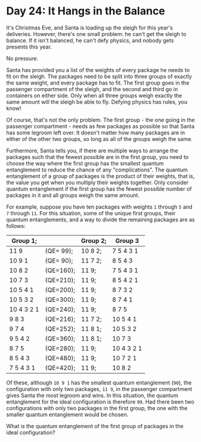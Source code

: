 # Day 24: It Hangs in the Balance

It's Christmas Eve, and Santa is loading up the sleigh for this year's deliveries. However, there's one small problem: he can't get the sleigh to balance. If it isn't balanced, he can't defy physics, and nobody gets presents this year.

No pressure.

Santa has provided you a list of the weights of every package he needs to fit on the sleigh. The packages need to be split into three groups of exactly the same weight, and every package has to fit. The first group goes in the passenger compartment of the sleigh, and the second and third go in containers on either side. Only when all three groups weigh exactly the same amount will the sleigh be able to fly. Defying physics has rules, you know!

Of course, that's not the only problem. The first group - the one going in the passenger compartment - needs as few packages as possible so that Santa has some legroom left over. It doesn't matter how many packages are in either of the other two groups, so long as all of the groups weigh the same.

Furthermore, Santa tells you, if there are multiple ways to arrange the packages such that the fewest possible are in the first group, you need to choose the way where the first group has the smallest quantum entanglement to reduce the chance of any "complications". The quantum entanglement of a group of packages is the product of their weights, that is, the value you get when you multiply their weights together. Only consider quantum entanglement if the first group has the fewest possible number of packages in it and all groups weigh the same amount.

For example, suppose you have ten packages with weights `1` through `5` and `7` through `11`. For this situation, some of the unique first groups, their quantum entanglements, and a way to divide the remaining packages are as follows:

|Group 1;  |          | Group 2;| Group 3   |
|----------|----------|---------|-----------|
|11 9      | (QE= 99);| 10 8 2; | 7 5 4 3 1 |
|10 9 1    | (QE= 90);| 11 7 2; | 8 5 4 3   |
|10 8 2    | (QE=160);| 11 9;   | 7 5 4 3 1 |
|10 7 3    | (QE=210);| 11 9;   | 8 5 4 2 1 |
|10 5 4 1  | (QE=200);| 11 9;   | 8 7 3 2   |
|10 5 3 2  | (QE=300);| 11 9;   | 8 7 4 1   |
|10 4 3 2 1| (QE=240);| 11 9;   | 8 7 5     |
|9 8 3     | (QE=216);| 11 7 2; | 10 5 4 1  |
|9 7 4     | (QE=252);| 11 8 1; | 10 5 3 2  |
|9 5 4 2   | (QE=360);| 11 8 1; | 10 7 3    |
|8 7 5     | (QE=280);| 11 9;   | 10 4 3 2 1|
|8 5 4 3   | (QE=480);| 11 9;   | 10 7 2 1  |
|7 5 4 3 1 | (QE=420);| 11 9;   | 10 8 2    |

Of these, although `10 9 1` has the smallest quantum entanglement (`90`), the configuration with only two packages, `11 9`, in the passenger compartment gives Santa the most legroom and wins. In this situation, the quantum entanglement for the ideal configuration is therefore `99`. Had there been two configurations with only two packages in the first group, the one with the smaller quantum entanglement would be chosen.

What is the quantum entanglement of the first group of packages in the ideal configuration?
